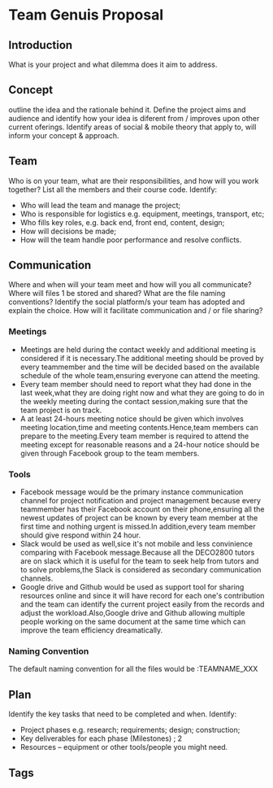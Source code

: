 # Team Genuis Proposal
## Introduction
What is your project and what dilemma does it aim to address. 
## Concept 
outline the idea and the rationale behind it. Define the project aims and audience and identify how
your idea is diferent from / improves upon other current oferings. Identify areas of social & mobile theory
that apply to, will inform your concept & approach.
## Team
Who is on your team, what are their responsibilities, and how will you work together? List all the
members and their course code. Identify: 
* Who will lead the team and manage the project; 
* Who is responsible for logistics e.g. equipment, meetings, transport, etc; 
* Who fills key roles, e.g. back end, front end, content, design;
* How will decisions be made;
* How will the team handle poor performance and resolve conflicts. 
## Communication
Where and when will your team meet and how will you all communicate? Where will files 1
be stored and shared? What are the file naming conventions?
Identify the social platform/s your team has adopted and explain the choice. How will it facilitate
communication and / or file sharing? 

### Meetings
* Meetings are held during the contact weekly and additional meeting is considered if it is necessary.The additional meeting should be proved by every teammember and the time will be decided based on the available schedule of the whole team,ensuring everyone can attend the meeting.
* Every team member should need to report what they had done in the last week,what they are doing right now and what they are going to do in the weekly meeting during the contact session,making sure that the team project is on track.
* A at least 24-hours meeting notice should be given which involves meeting location,time and meeting contents.Hence,team members can prepare to the meeting.Every team member is required to attend the meeting except for reasonable reasons and a 24-hour notice should be given through Facebook group to the team members.
### Tools
* Facebook message would be the primary instance communication channel for project notification and project management because every teammember has their Facebook account on their phone,ensuring all the newest updates of project can be known by every team member at the first time and nothing urgent is missed.In addition,every team member should give respond within 24 hour.
* Slack would be used as well,sice it's not mobile and less convinience comparing with Facebook message.Because all the DECO2800 tutors are on slack which it is useful for the team to seek help from tutors and to solve problems,the Slack is considered as secondary communication channels.
* Google drive and Github would be used as support tool for sharing resources online and since it will have record for each one's contribution and the team can identify the current project easily from the records and adjust the workload.Also,Google drive and Github allowing multiple people working on the same document at the same time which can improve the team efficiency dreamatically.
### Naming Convention
The default naming convention for all the files would be :TEAMNAME_XXX
## Plan
 Identify the key tasks that need to be completed and when. Identify:
* Project phases e.g. research; requirements; design; construction;
* Key deliverables for each phase (Milestones) ; 2
* Resources – equipment or other tools/people you might need. 
## Tags
